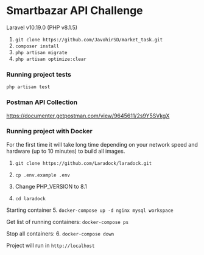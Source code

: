# Smartbazar API Challenge

Laravel v10.19.0 (PHP v8.1.5)

1. ```git clone https://github.com/JavohirSD/market_task.git```
2. ```composer install```
3. ```php artisan migrate```
3. ```php artisan optimize:clear```

### Running project tests
```php artisan test```

### Postman API Collection
https://documenter.getpostman.com/view/9645611/2s9Y5SVkgX

### Running project with Docker

For the first time it will take long time depending on your network speed and hardware (up to 10 minutes) to build all images.

1. ```git clone https://github.com/Laradock/laradock.git```


2. ```cp .env.example .env```


3. Change PHP_VERSION to 8.1

4. ```cd laradock```

Starting container
5. ```docker-compose up -d nginx mysql workspace ```

Get list of running containers:
```docker-compose ps```


Stop all containers:
6. ```docker-compose down```


Project will run in ```http://localhost```
